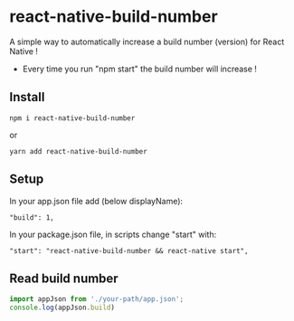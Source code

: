 # react-native-build-number
A simple way to automatically increase a build number (version) for React Native !
- Every time you run "npm start" the build number will increase !


## Install
`npm i react-native-build-number`

or

`yarn add react-native-build-number`

## Setup
In your app.json file add (below displayName):

`"build": 1,`

In your package.json file, in scripts change "start" with:

`"start": "react-native-build-number && react-native start",`

## Read build number
```javascript
import appJson from './your-path/app.json';
console.log(appJson.build)
```

